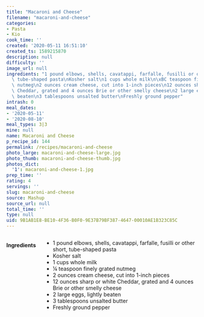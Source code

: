 ```yaml
---
title: "Macaroni and Cheese"
filename: "macaroni-and-cheese"
categories:
- Pasta
- Kio
cook_time: ''
created: '2020-05-11 16:51:10'
created_ts: 1589215870
description: null
difficulty: ''
image_url: null
ingredients: "1 pound elbows, shells, cavatappi, farfalle, fusilli or other short,\
  \ tube-shaped pasta\nKosher salt\n1 cups whole milk\n\xBC teaspoon finely grated\
  \ nutmeg\n2 ounces cream cheese, cut into 1-inch pieces\n12 ounces sharp or white\
  \ Cheddar, grated and 4 ounces Brie or other smelly cheese\n2 large eggs, lightly\
  \ beaten\n3 tablespoons unsalted butter\nFreshly ground pepper"
intrash: 0
meal_dates:
- '2020-05-11'
- '2020-08-10'
meal_types: 3|3
mine: null
name: Macaroni and Cheese
p_recipe_id: 144
permalink: /recipes/macaroni-and-cheese
photo_large: macaroni-and-cheese-large.jpg
photo_thumb: macaroni-and-cheese-thumb.jpg
photos_dict:
  '1': macaroni-and-cheese-1.jpg
prep_time: ''
rating: 4
servings: ''
slug: macaroni-and-cheese
source: Mashup
source_url: null
total_time: ''
type: null
uid: 9B1AB1E8-BE10-4F36-B0F0-9E37B79BF387-4647-00010AE1B323C85C
---
```

<div class="large-8 medium-7 columns" id="writeup">	</div><!-- #writeup -->
</div><!-- #row-one -->
<div class="row" id="row-two">	<div class="medium-4 small-5 columns" id="ingredients"><h4>Ingredients</h4><div class="box box-ingredients content"><ul>
<li>1 pound elbows, shells, cavatappi, farfalle, fusilli or other short, tube-shaped pasta</li>
<li>Kosher salt</li>
<li>1 cups whole milk</li>
<li>¼ teaspoon finely grated nutmeg</li>
<li>2 ounces cream cheese, cut into 1-inch pieces</li>
<li>12 ounces sharp or white Cheddar, grated and 4 ounces Brie or other smelly cheese</li>
<li>2 large eggs, lightly beaten</li>
<li>3 tablespoons unsalted butter</li>
<li>Freshly ground pepper</li>
</ul>
</div>	</div>	<div class="medium-6 small-7 columns" id="directions">	</div>